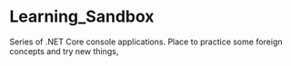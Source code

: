 # Learning_Sandbox
 Series of .NET Core console applications. Place to practice some foreign concepts and try new things,
